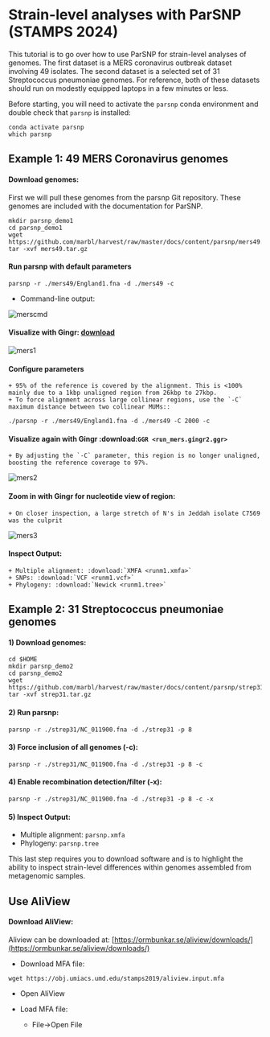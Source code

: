 # Strain-level analyses with ParSNP (STAMPS 2024)

This tutorial is to go over how to use ParSNP for strain-level analyses of genomes. The first dataset is a MERS coronavirus outbreak dataset involving 49 isolates. The second dataset is a selected set of 31 Streptococcus pneumoniae genomes. For reference, both of these datasets should run on modestly equipped laptops in a few minutes or less.	

Before starting, you will need to activate the `parsnp` conda environment and double check that `parsnp` is installed:

```
conda activate parsnp
which parsnp
```

## Example 1: 49 MERS Coronavirus genomes

#### Download genomes: 

First we will pull these genomes from the parsnp Git repository. These genomes are included with the documentation for ParSNP.

```
mkdir parsnp_demo1
cd parsnp_demo1
wget https://github.com/marbl/harvest/raw/master/docs/content/parsnp/mers49.tar.gz
tar -xvf mers49.tar.gz
```

#### Run parsnp with default parameters 

```
parsnp -r ./mers49/England1.fna -d ./mers49 -c
```
 
* Command-line output:

![merscmd](https://github.com/marbl/harvest/raw/master/docs/content/parsnp/run_mers.cmd1.png?raw=true)

#### Visualize with Gingr: [download](https://github.com/marbl/harvest/raw/master/docs/content/parsnp/run_mers.gingr1.ggr)

![mers1](https://github.com/marbl/harvest/raw/master/docs/content/parsnp/run_mers.gingr1.png?raw=true)

#### Configure parameters
	+ 95% of the reference is covered by the alignment. This is <100% mainly due to a 1kbp unaligned region from 26kbp to 27kbp.
	+ To force alignment across large collinear regions, use the `-C` maximum distance between two collinear MUMs::

```
./parsnp -r ./mers49/England1.fna -d ./mers49 -C 2000 -c
```
	
####  Visualize again with Gingr :download:`GGR <run_mers.gingr2.ggr>`
	+ By adjusting the `-C` parameter, this region is no longer unaligned, boosting the reference coverage to 97%.

![mers2](https://github.com/marbl/harvest/raw/master/docs/content/parsnp/run_mers.gingr2.png?raw=true)

####  Zoom in with Gingr for nucleotide view of region:
	+ On closer inspection, a large stretch of N's in Jeddah isolate C7569 was the culprit
 
![mers3](https://github.com/marbl/harvest/raw/master/docs/content/parsnp/run_mers.gingr3.png?raw=true)
 
#### Inspect Output:
	+ Multiple alignment: :download:`XMFA <runm1.xmfa>` 
	+ SNPs: :download:`VCF <runm1.vcf>`
	+ Phylogeny: :download:`Newick <runm1.tree>`

## Example 2: 31 Streptococcus pneumoniae genomes

#### 1) Download genomes:
```
cd $HOME
mkdir parsnp_demo2
cd parsnp_demo2
wget https://github.com/marbl/harvest/raw/master/docs/content/parsnp/strep31.tar.gz
tar -xvf strep31.tar.gz
```

#### 2) Run parsnp:
  
```
parsnp -r ./strep31/NC_011900.fna -d ./strep31 -p 8
```

#### 3) Force inclusion of all genomes (-c):
  
```
parsnp -r ./strep31/NC_011900.fna -d ./strep31 -p 8 -c
```

#### 4) Enable recombination detection/filter (-x):

```
parsnp -r ./strep31/NC_011900.fna -d ./strep31 -p 8 -c -x
```

#### 5) Inspect Output:
  
 * Multiple alignment: `parsnp.xmfa`
 * Phylogeny: `parsnp.tree`

This last step requires you to download software and is to highlight the ability to inspect strain-level differences within genomes assembled from metagenomic samples.

## Use AliView 

#### Download AliView:

Aliview can be downloaded at: [https://ormbunkar.se/aliview/downloads/](https://ormbunkar.se/aliview/downloads/)

 * Download MFA file:
```
wget https://obj.umiacs.umd.edu/stamps2019/aliview.input.mfa
```

 * Open AliView
      
 * Load MFA file:
	+ File->Open File

